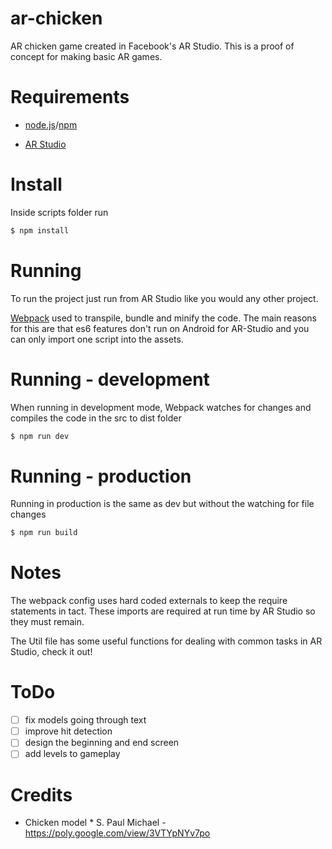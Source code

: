 # ar-chicken

AR chicken game created in Facebook's AR Studio.
This is a proof of concept for making basic AR games.

# Requirements

* [node.js](https://nodejs.org/en/)/[npm](https://www.npmjs.com/)

* [AR Studio](https://developers.facebook.com/products/ar-studio)

# Install

Inside scripts folder run

```bash
$ npm install
```

# Running

To run the project just run from AR Studio like you would any other project.

[Webpack](https://webpack.js.org/) used to transpile, bundle and minify the code.
The main reasons for this are that es6 features don't run on Android for AR-Studio and you can only import one script into the assets.

# Running - development

When running in development mode, Webpack watches for changes and compiles the code in the src to dist folder

```bash
$ npm run dev
```

# Running - production

Running in production is the same as dev but without the watching for file changes

```bash
$ npm run build
```

# Notes

The webpack config uses hard coded externals to keep the require statements in tact. These imports are required at run time by AR Studio so they must remain.

The Util file has some useful functions for dealing with common tasks in AR Studio, check it out!

# ToDo

* [ ] fix models going through text
* [ ] improve hit detection
* [ ] design the beginning and end screen
* [ ] add levels to gameplay

# Credits

* Chicken model \* S. Paul Michael - https://poly.google.com/view/3VTYpNYv7po
